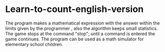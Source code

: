 # Learn-to-count-english-version
The program makes a mathematical expression with the answer within the limits given by the programmer , also the algorithm keeps small statistics. The game stops at the command "stop"; until a command is entered the game continues. 
The program can be used as a math simulator for elementary school children. 
